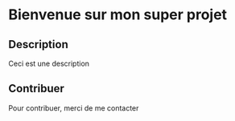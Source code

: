 # Bienvenue sur mon super projet

## Description

Ceci est une description

## Contribuer

Pour contribuer, merci de me contacter